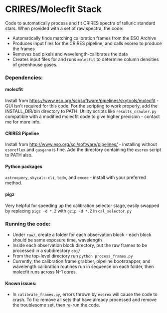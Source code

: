# CRIRES/Molecfit Stack

Code to automatically process and fit CRIRES spectra of telluric standard stars.
When provided with a set of raw spectra, the code:
* Automatically finds matching calibration frames from the ESO Archive
* Produces input files for the CRIRES pipeline, and calls esorex to produce the frames
* Removes bad pixels and wavelength-calibrates the data
* Creates input files for and runs `molecfit` to determine column densities of greenhouse gases.

### Dependencies:

#### molecfit
Install from <https://www.eso.org/sci/software/pipelines/skytools/molecfit> - GUI isn't required for this code.
For the scripting to work properly, add the INSTALL_DIR/bin directory to PATH.
Utility scripts like `results_crawler.py` compatible with a modified molecfit code to give higher precision - contact me for more info.

#### CRIRES Pipeline
Install from <http://www.eso.org/sci/software/pipelines/> - installing without `esoreflex` and `gasgano` is fine.
Add the directory containing the `esorex` script to PATH also.


#### Python packages
`astroquery`, `skycalc-cli`, `tqdm`, and `emcee` - install with your preferred method.

#### pigz
Very helpful for speeding up the calibration selector stage, easily swapped by replacing `pigz -d *.Z` with `gzip -d *.Z` in `cal_selector.py`

### Running the code:

* Under `raw/`, create a folder for each observation block - each block should be same exposure time, wavelength
* Inside each observation block directory, put the raw frames to be processed in a subdirectory `obj/`
* From the top-level directory run `python process_frames.py`
* Currently, the calibration frame grabber, pipeline bootstrapper, and wavelength calibration routines run in sequence on each folder, then molecfit runs across N-1 cores.

#### Known issues:
* In `calibrate_frames.py`, errors thrown by `esorex` will cause the code to crash. To fix: remove all sets that have already processed and remove the troublesome set, then re-run the code.

